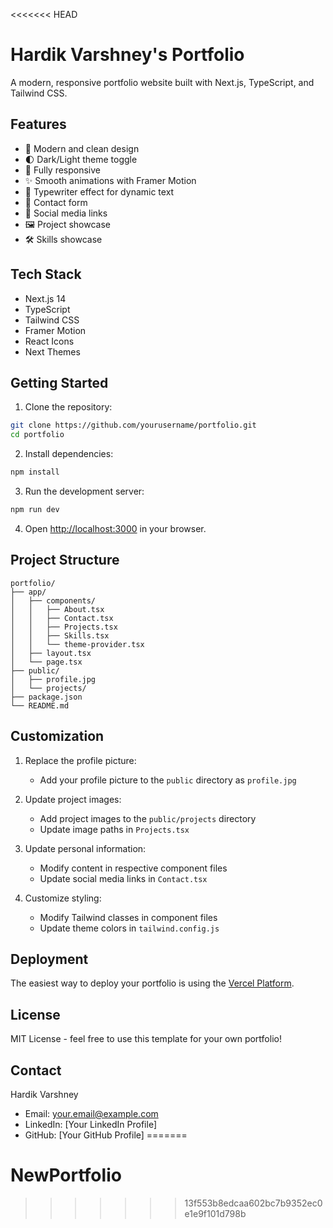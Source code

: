 <<<<<<< HEAD
# Hardik Varshney's Portfolio

A modern, responsive portfolio website built with Next.js, TypeScript, and Tailwind CSS.

## Features

- 🎨 Modern and clean design
- 🌓 Dark/Light theme toggle
- 📱 Fully responsive
- ✨ Smooth animations with Framer Motion
- 🎯 Typewriter effect for dynamic text
- 📝 Contact form
- 🔗 Social media links
- 🖼️ Project showcase
- 🛠️ Skills showcase

## Tech Stack

- Next.js 14
- TypeScript
- Tailwind CSS
- Framer Motion
- React Icons
- Next Themes

## Getting Started

1. Clone the repository:
```bash
git clone https://github.com/yourusername/portfolio.git
cd portfolio
```

2. Install dependencies:
```bash
npm install
```

3. Run the development server:
```bash
npm run dev
```

4. Open [http://localhost:3000](http://localhost:3000) in your browser.

## Project Structure

```
portfolio/
├── app/
│   ├── components/
│   │   ├── About.tsx
│   │   ├── Contact.tsx
│   │   ├── Projects.tsx
│   │   ├── Skills.tsx
│   │   └── theme-provider.tsx
│   ├── layout.tsx
│   └── page.tsx
├── public/
│   ├── profile.jpg
│   └── projects/
├── package.json
└── README.md
```

## Customization

1. Replace the profile picture:
   - Add your profile picture to the `public` directory as `profile.jpg`

2. Update project images:
   - Add project images to the `public/projects` directory
   - Update image paths in `Projects.tsx`

3. Update personal information:
   - Modify content in respective component files
   - Update social media links in `Contact.tsx`

4. Customize styling:
   - Modify Tailwind classes in component files
   - Update theme colors in `tailwind.config.js`

## Deployment

The easiest way to deploy your portfolio is using the [Vercel Platform](https://vercel.com/new).

## License

MIT License - feel free to use this template for your own portfolio!

## Contact

Hardik Varshney
- Email: your.email@example.com
- LinkedIn: [Your LinkedIn Profile]
- GitHub: [Your GitHub Profile]
=======
# NewPortfolio
>>>>>>> 13f553b8edcaa602bc7b9352ec0e1e9f101d798b
